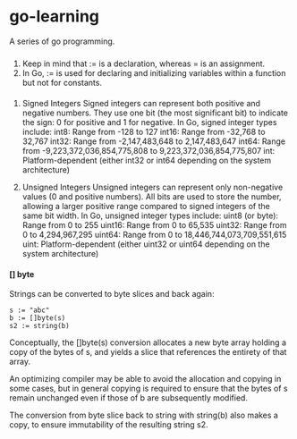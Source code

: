 # go-learning
A series of go programming. 

#####
1. Keep in mind that := is a declaration, whereas = is an assignment.
2. In Go, := is used for declaring and initializing variables within a function but not for constants.


####
1. Signed Integers
Signed integers can represent both positive and negative numbers.
They use one bit (the most significant bit) to indicate the sign: 0 for positive and 1 for negative.
    In Go, signed integer types include:
    int8: Range from -128 to 127
    int16: Range from -32,768 to 32,767
    int32: Range from -2,147,483,648 to 2,147,483,647
    int64: Range from -9,223,372,036,854,775,808 to 9,223,372,036,854,775,807
    int: Platform-dependent (either int32 or int64 depending on the system architecture)

2. Unsigned Integers
Unsigned integers can represent only non-negative values (0 and positive numbers).
All bits are used to store the number, allowing a larger positive range compared to signed integers of the same bit width.
In Go, unsigned integer types include:
    uint8 (or byte): Range from 0 to 255
    uint16: Range from 0 to 65,535
    uint32: Range from 0 to 4,294,967,295
    uint64: Range from 0 to 18,446,744,073,709,551,615
    uint: Platform-dependent (either uint32 or uint64 depending on the system architecture)

#### [] byte
Strings can be converted to byte slices and back again:

    s := "abc"
    b := []byte(s)
    s2 := string(b)

Conceptually, the []byte(s) conversion allocates a new byte array holding a copy of the bytes of s, and yields a slice that references the entirety of that array.

An optimizing compiler may be able to avoid the allocation and copying in some cases, but in general copying is required to ensure that the bytes of s remain unchanged even if those of b are subsequently modified.

The conversion from byte slice back to string with string(b) also makes a copy, to ensure immutability of the resulting string s2.